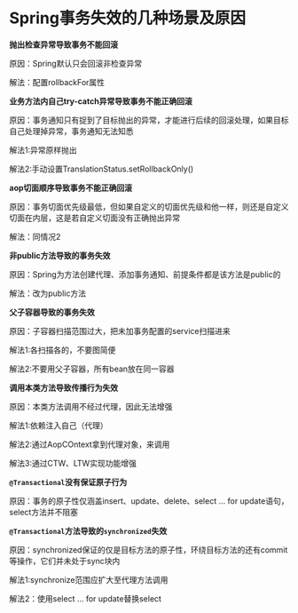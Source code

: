 # Spring事务失效的几种场景及原因

**抛出检查异常导致事务不能回滚**

原因：Spring默认只会回滚非检查异常

解法：配置rollbackFor属性



**业务方法内自己try-catch异常导致事务不能正确回滚**

原因：事务通知只有捉到了目标抛出的异常，才能进行后续的回滚处理，如果目标自己处理掉异常，事务通知无法知悉

解法1:异常原样抛出

解法2:手动设置TranslationStatus.setRollbackOnly()



**aop切面顺序导致事务不能正确回滚**

原因：事务切面优先级最低，但如果自定义的切面优先级和他一样，则还是自定义切面在内层，这是若自定义切面没有正确抛出异常

解法：同情况2



**非public方法导致的事务失效**

原因：Spring为方法创建代理、添加事务通知、前提条件都是该方法是public的

解法：改为public方法



**父子容器导致的事务失效**

原因：子容器扫描范围过大，把未加事务配置的service扫描进来

解法1:各扫描各的，不要图简便

解法2:不要用父子容器，所有bean放在同一容器



**调用本类方法导致传播行为失效**

原因：本类方法调用不经过代理，因此无法增强

解法1:依赖注入自己（代理）

解法2:通过AopCOntext拿到代理对象，来调用

解法3:通过CTW、LTW实现功能增强



**`@Transactional`没有保证原子行为**

原因：事务的原子性仅涵盖insert、update、delete、select ... for update语句，select方法并不阻塞



**`@Transactional`方法导致的`synchronized`失效**

原因：synchronized保证的仅是目标方法的原子性，环绕目标方法的还有commit等操作，它们并未处于sync块内

解法1:synchronize范围应扩大至代理方法调用

解法2：使用select ... for update替换select